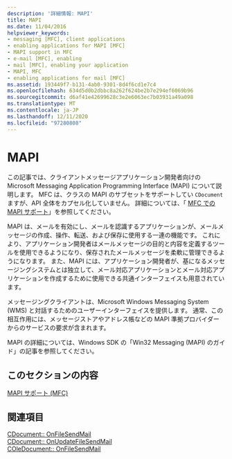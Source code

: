 ```yaml
---
description: '詳細情報: MAPI'
title: MAPI
ms.date: 11/04/2016
helpviewer_keywords:
- messaging [MFC], client applications
- enabling applications for MAPI [MFC]
- MAPI support in MFC
- e-mail [MFC], enabling
- mail [MFC], enabling your application
- MAPI, MFC
- enabling applications for mail [MFC]
ms.assetid: 193449f7-b131-4ab0-9301-8d4f6cd1e7c4
ms.openlocfilehash: 634d5d0b2dbbc8a262f624be2b7e294ef6069b96
ms.sourcegitcommit: d6af41e42699628c3e2e6063ec7b03931a49a098
ms.translationtype: MT
ms.contentlocale: ja-JP
ms.lasthandoff: 12/11/2020
ms.locfileid: "97280808"
---
```

# <a name="mapi"></a>MAPI

この記事では、クライアントメッセージアプリケーション開発者向けの Microsoft Messaging Application Programming Interface (MAPI) について説明します。 MFC は、クラスの MAPI のサブセットをサポートしてい `CDocument` ますが、API 全体をカプセル化していません。 詳細については、「 [MFC での MAPI サポート](mapi-support-in-mfc.md)」を参照してください。

MAPI は、メールを有効にし、メールを認識するアプリケーションが、メールメッセージの作成、操作、転送、および保存に使用する一連の機能です。 これにより、アプリケーション開発者はメールメッセージの目的と内容を定義するツールを使用できるようになり、保存されたメールメッセージを柔軟に管理できるようになります。 また、MAPI には、アプリケーション開発者が、基になるメッセージングシステムとは独立して、メール対応アプリケーションとメール対応アプリケーションを作成するために使用できる共通インターフェイスも用意されています。

メッセージングクライアントは、Microsoft Windows Messaging System (WMS) と対話するためのユーザーインターフェイスを提供します。 通常、この相互作用には、メッセージストアやアドレス帳などの MAPI 準拠プロバイダーからのサービスの要求が含まれます。

MAPI の詳細については、Windows SDK の「Win32 Messaging (MAPI) のガイド」の記事を参照してください。

## <a name="in-this-section"></a>このセクションの内容

[MAPI サポート (MFC)](mapi-support-in-mfc.md)

## <a name="see-also"></a>関連項目

[CDocument:: OnFileSendMail](reference/cdocument-class.md#onfilesendmail)<br/>
[CDocument:: OnUpdateFileSendMail](reference/cdocument-class.md#onupdatefilesendmail)<br/>
[COleDocument:: OnFileSendMail](reference/coledocument-class.md#onfilesendmail)
